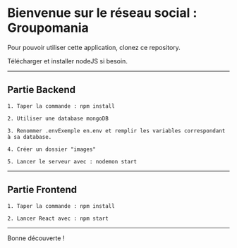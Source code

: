 <h1>Bienvenue sur le réseau social : Groupomania</h1>

Pour pouvoir utiliser cette application, clonez ce repository.

Télécharger et installer nodeJS si besoin.

---

<h2>Partie Backend</h2>

	1. Taper la commande : npm install

	2. Utiliser une database mongoDB
	
	3. Renommer .envExemple en.env et remplir les variables correspondant à sa database.

	4. Créer un dossier "images"

	5. Lancer le serveur avec : nodemon start

---

<h2>Partie Frontend</h2>

	1. Taper la commande : npm install

	2. Lancer React avec : npm start

---

Bonne découverte ! 